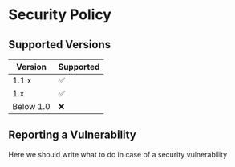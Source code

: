 # Security Policy

## Supported Versions

| Version   | Supported          |
| --------- | ------------------ |
| 1.1.x     | :white_check_mark: |
| 1.x       | :white_check_mark: |
| Below 1.0 | :x:                |

## Reporting a Vulnerability

Here we should write what to do in case of a security vulnerability

